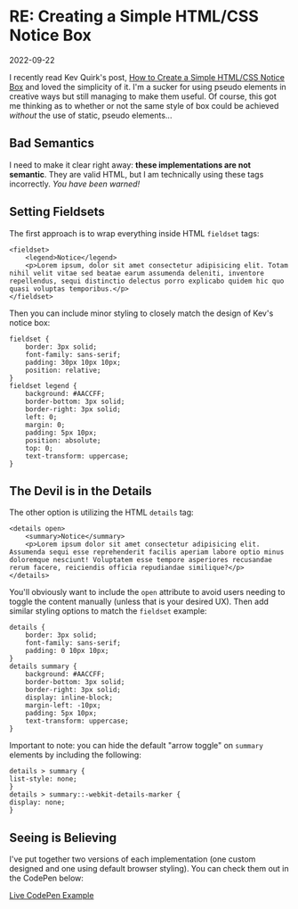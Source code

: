 # RE: Creating a Simple HTML/CSS Notice Box

2022-09-22

I recently read Kev Quirk's post, [How to Create a Simple HTML/CSS Notice Box](https://kevquirk.com/how-to-create-a-simple-html-css-notice-box/) and loved the simplicity of it. I'm a sucker for using pseudo elements in creative ways but still managing to make them useful. Of course, this got me thinking as to whether or not the same style of box could be achieved *without* the use of static, pseudo elements...

## Bad Semantics

I need to make it clear right away: **these implementations are not semantic**. They are valid HTML, but I am technically using these tags incorrectly. *You have been warned!*

## Setting Fieldsets

The first approach is to wrap everything inside HTML `fieldset` tags:


    <fieldset>
        <legend>Notice</legend>
        <p>Lorem ipsum, dolor sit amet consectetur adipisicing elit. Totam nihil velit vitae sed beatae earum assumenda deleniti, inventore repellendus, sequi distinctio delectus porro explicabo quidem hic quo quasi voluptas temporibus.</p>
    </fieldset>


Then you can include minor styling to closely match the design of Kev's notice box:


    fieldset {
        border: 3px solid;
        font-family: sans-serif;
        padding: 30px 10px 10px;
        position: relative;
    }
    fieldset legend {
        background: #AACCFF;
        border-bottom: 3px solid;
        border-right: 3px solid;
        left: 0;
        margin: 0;
        padding: 5px 10px;
        position: absolute;
        top: 0;
        text-transform: uppercase;
    }


## The Devil is in the Details

The other option is utilizing the HTML `details` tag:


    <details open>
        <summary>Notice</summary>
        <p>Lorem ipsum dolor sit amet consectetur adipisicing elit. Assumenda sequi esse reprehenderit facilis aperiam labore optio minus doloremque nesciunt! Voluptatem esse tempore asperiores recusandae rerum facere, reiciendis officia repudiandae similique?</p>
    </details>


You'll obviously want to include the `open` attribute to avoid users needing to toggle the content manually (unless that is your desired UX). Then add similar styling options to match the `fieldset` example:


    details {
        border: 3px solid;
        font-family: sans-serif;
        padding: 0 10px 10px;
    }
    details summary {
        background: #AACCFF;
        border-bottom: 3px solid;
        border-right: 3px solid;
        display: inline-block;
        margin-left: -10px;
        padding: 5px 10px;
        text-transform: uppercase;
    }


Important to note: you can hide the default "arrow toggle" on `summary` elements by including the following:


    details > summary {
    list-style: none;
    }
    details > summary::-webkit-details-marker {
    display: none;
    }


## Seeing is Believing

I've put together two versions of each implementation (one custom designed and one using default browser styling). You can check them out in the CodePen below:

[Live CodePen Example](https://codepen.io/bradleytaunt/pen/jOxLdQP)
